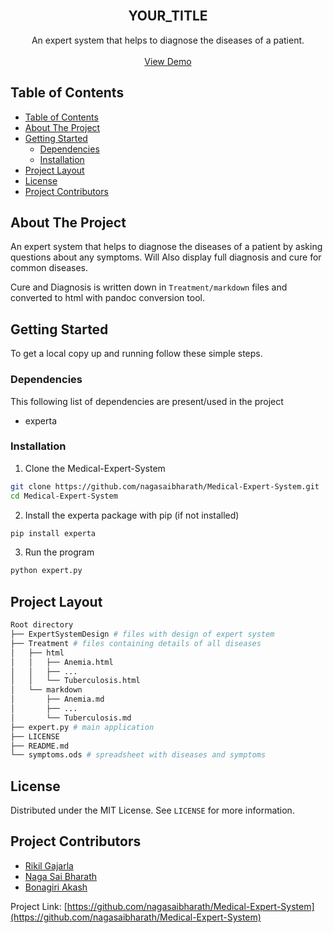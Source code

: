 <br />
<p align="center">
  <h2 align="center">YOUR_TITLE</h2>

  <p align="center">
    An expert system that helps to diagnose the diseases of a patient.
    <br />
    <br />
    <a href="https://github.com/nagasaibharath/Medical-Expert-System">View Demo</a>
  </p>
</p>


## Table of Contents

- [Table of Contents](#table-of-contents)
- [About The Project](#about-the-project)
- [Getting Started](#getting-started)
  - [Dependencies](#dependencies)
  - [Installation](#installation)
- [Project Layout](#project-layout)
- [License](#license)
- [Project Contributors](#project-contributors)


## About The Project

An expert system that helps to diagnose the diseases of a patient by asking questions
about any symptoms. Will Also display full diagnosis and cure for common diseases.

Cure and Diagnosis is written down in `Treatment/markdown` files and converted to 
html with pandoc conversion tool.

## Getting Started

To get a local copy up and running follow these simple steps.

### Dependencies

This following list of dependencies are present/used in the project

- experta

### Installation
 
1. Clone the Medical-Expert-System
```sh
git clone https://github.com/nagasaibharath/Medical-Expert-System.git
cd Medical-Expert-System
```
2. Install the experta package with pip (if not installed)
```sh
pip install experta
```
3. Run the program
```sh
python expert.py
```

## Project Layout

```sh
Root directory
├── ExpertSystemDesign # files with design of expert system
├── Treatment # files containing details of all diseases
│   ├── html
│   │   ├── Anemia.html
│   │   ├── ...
│   │   └── Tuberculosis.html
│   └── markdown
│       ├── Anemia.md
│       ├── ...
│       └── Tuberculosis.md
├── expert.py # main application
├── LICENSE
├── README.md
└── symptoms.ods # spreadsheet with diseases and symptoms
```

## License

Distributed under the MIT License. See `LICENSE` for more information.


## Project Contributors

- [Rikil Gajarla](https://github.com/RikilG)
- [Naga Sai Bharath](https://github.com/nagasaibharath)
- [Bonagiri Akash](https://github.com/akashalien)

Project Link: [https://github.com/nagasaibharath/Medical-Expert-System](https://github.com/nagasaibharath/Medical-Expert-System)
